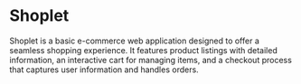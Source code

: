 # Shoplet
Shoplet is a basic e-commerce web application designed to offer a seamless shopping experience. It features product listings with detailed information, an interactive cart for managing items, and a checkout process that captures user information and handles orders.
